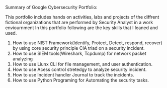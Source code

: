 Summary of Google Cybersecurity Portfolio:
  
 This portfolio includes hands on activities, labs and projects of the diffrent fictional organizations that are performed by Security Analyst in a work enviournment 
 In this portfolio following are the key skills that I leaned and used.

   1) How to use NIST Framework(Identify, Protect, Detect, respond, recover) by using core security principle CIA triad on a security incident.
   2) How to use SIEM tools(Wireshark, Tcpdump) for network packet analyzing
   3) How to use Liunx CLI for file management, and user authentication.
   4) How to use Acess control stretedgy to analyze security incident.
   5) How to use Incident handler Journal to track the incidents.
   6) How to use Python Programing for Automating the security tasks. 
